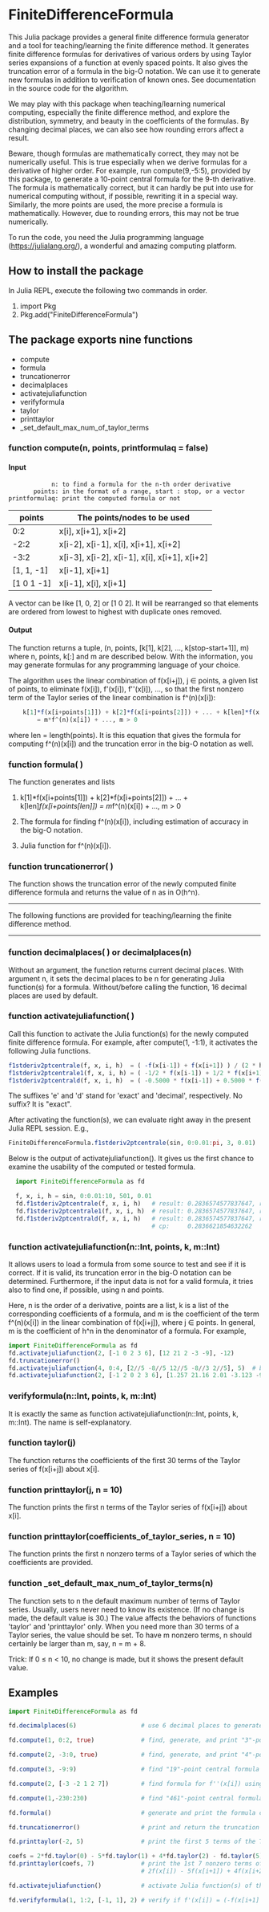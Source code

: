 # FiniteDifferenceFormula

This Julia package provides a general finite difference formula generator and a tool
for teaching/learning the finite difference method. It generates finite difference
formulas for derivatives of various orders by using Taylor series expansions of a
function at evenly spaced points. It also gives the truncation error of a formula
in the big-O notation. We can use it to generate new formulas in addition to
verification of known ones. See documentation in the source code for the algorithm.

We may play with this package when teaching/learning numerical computing, especially
the finite difference method, and explore the distribution, symmetry, and beauty in
the coefficients of the formulas. By changing decimal places, we can also see how
rounding errors affect a result.

Beware, though formulas are mathematically correct, they may not be numerically useful.
This is true especially when we derive formulas for a derivative of higher order. For
example, run compute(9,-5:5), provided by this package, to generate a 10-point
central formula for the 9-th derivative. The formula is mathematically correct, but it
can hardly be put into use for numerical computing without, if possible, rewriting it
in a special way. Similarly, the more points are used, the more precise a formula
is mathematically. However, due to rounding errors, this may not be true numerically.

To run the code, you need the Julia programming language (https://julialang.org/), a
wonderful and amazing computing platform.

## How to install the package

In Julia REPL, execute the following two commands in order.

1. import Pkg
1. Pkg.add("FiniteDifferenceFormula")

## The package exports nine functions

- compute
- formula
- truncationerror
- decimalplaces
- activatejuliafunction
- verifyformula
- taylor
- printtaylor
- _set_default_max_num_of_taylor_terms

### function compute(n, points, printformulaq = false)

#### Input

```
            n: to find a formula for the n-th order derivative
       points: in the format of a range, start : stop, or a vector
printformulaq: print the computed formula or not
```

|   points     |   The points/nodes to be used                  |
|   ---------- | ---------------------------------------------- |
|    0:2       |   x[i], x[i+1], x[i+2]                         |
|   -2:2       |   x[i-2], x[i-1], x[i], x[i+1], x[i+2]         |
|   -3:2       |   x[i-3], x[i-2], x[i-1], x[i], x[i+1], x[i+2] |
|   [1, 1, -1] |   x[i-1], x[i+1]                               |
|   [1 0 1 -1] |   x[i-1], x[i], x[i+1]                         |

A vector can be like [1, 0, 2] or [1 0 2]. It will be rearranged so
that elements are ordered from lowest to highest with duplicate ones
removed.

#### Output

The function returns a tuple, (n, points, [k[1], k[2], ..., k[stop-start+1]], m) where n,
points, k[:] and m are described below. With the information, you may generate formulas for
any programming language of your choice.

The algorithm uses the linear combination of f(x[i+j]), j ∈ points, a given list of points,
to eliminate f(x[i]), f'(x[i]), f''(x[i]), ..., so that the first nonzero term of the Taylor
series of the linear combination is f^(n)(x[i]):

```Julia
    k[1]*f(x[i+points[1]]) + k[2]*f(x[i+points[2]]) + ... + k[len]*f(x[i+points[len]])
        = m*f^(n)(x[i]) + ..., m > 0
```

where len = length(points). It is this equation that gives the formula for computing f^(n)(x[i])
and the truncation error in the big-O notation as well.

### function formula( )

The function generates and lists

1. k[1]*f(x[i+points[1]]) + k[2]*f(x[i+points[2]]) + ... + k[len]*f(x[i+points[len]])
       = m*f^(n)(x[i]) + ..., m > 0

1. The formula for finding f^(n)(x[i]), including estimation of accuracy in the big-O
   notation.

1. Julia function for f^(n)(x[i]).

### function truncationerror( )

The function shows the truncation error of the newly computed finite difference formula and
returns the value of n as in O(h^n).

-----

The following functions are provided for teaching/learning the finite difference method.

-----

### function decimalplaces( ) or decimalplaces(n)

Without an argument, the function returns current decimal places. With argument n, it sets the
decimal places to be n for generating Julia function(s) for a formula. Without/before calling
the function, 16 decimal places are used by default.

### function activatejuliafunction( )

Call this function to activate the Julia function(s) for the newly computed finite
difference formula. For example, after compute(1, -1:1), it activates the
following Julia functions.

```Julia
f1stderiv2ptcentrale(f, x, i, h)  = ( -f(x[i-1]) + f(x[i+1]) ) / (2 * h)
f1stderiv2ptcentrale1(f, x, i, h) = ( -1/2 * f(x[i-1]) + 1/2 * f(x[i+1]) ) / h
f1stderiv2ptcentrald(f, x, i, h)  = ( -0.5000 * f(x[i-1]) + 0.5000 * f(x[i+1]) ) / h
```
The suffixes 'e' and 'd' stand for 'exact' and 'decimal', respectively. No suffix? It is "exact".

After activating the function(s), we can evaluate right away in the present Julia REPL
session. E.g.,

```Julia
FiniteDifferenceFormula.f1stderiv2ptcentrale(sin, 0:0.01:pi, 3, 0.01)
```
Below is the output of activatejuliafunction(). It gives us the first chance to examine the usability
of the computed or tested formula.

```Julia
  import FiniteDifferenceFormula as fd

  f, x, i, h = sin, 0:0.01:10, 501, 0.01
  fd.f1stderiv2ptcentrale(f, x, i, h)   # result: 0.2836574577837647, relative error = 0.00166666%
  fd.f1stderiv2ptcentrale1(f, x, i, h)  # result: 0.2836574577837647, relative error = 0.00166666%
  fd.f1stderiv2ptcentrald(f, x, i, h)   # result: 0.2836574577837647, relative error = 0.00166666%
                                        # cp:     0.2836621854632262
```

### function activatejuliafunction(n::Int, points, k, m::Int)

It allows users to load a formula from some source to test and see if it is correct. If it
is valid, its truncation error in the big-O notation can be determined. Furthermore,
if the input data is not for a valid formula, it tries also to find one, if possible, using
n and points.

Here, n is the order of a derivative, points are a list, k is a list of the corresponding
coefficients of a formula, and m is the coefficient of the term f^(n)(x[i]) in the linear
combination of f(x[i+j]), where j ∈ points. In general, m is the coefficient of h^n in the
denominator of a formula. For example,

```Julia
import FiniteDifferenceFormula as fd
fd.activatejuliafunction(2, [-1 0 2 3 6], [12 21 2 -3 -9], -12)
fd.truncationerror()
fd.activatejuliafunction(4, 0:4, [2//5 -8//5 12//5 -8//3 2//5], 5)  # better than 2/5 -8/5 ...
fd.activatejuliafunction(2, [-1 2 0 2 3 6], [1.257 21.16 2.01 -3.123 -9.5], -12)
``` 
### verifyformula(n::Int, points, k, m::Int)

It is exactly the same as function activatejuliafunction(n::Int, points, k, m::Int). The name
is self-explanatory.

### function taylor(j)

The function returns the coefficients of the first 30 terms of the Taylor series of f(x[i+j])
about x[i].

### function printtaylor(j, n = 10)

The function prints the first n terms of the Taylor series of f(x[i+j]) about x[i].

### function printtaylor(coefficients_of_taylor_series, n = 10)

The function prints the first n nonzero terms of a Taylor series of which the coefficients are
provided.

### function _set_default_max_num_of_taylor_terms(n)

The function sets to n the default maximum number of terms of Taylor series. Usually, users
never need to know its existence. (If no change is made, the default value is 30.) The value
affects the behaviors of functions 'taylor' and 'printtaylor' only. When you need more than
30 terms of a Taylor series, the value should be set. To have m nonzero terms, n should
certainly be larger than m, say, n = m + 8.

Trick: If 0 ≤ n < 10, no change is made, but it shows the present default value.

## Examples

```Julia
import FiniteDifferenceFormula as fd

fd.decimalplaces(6)                  # use 6 decimal places to generate Julia functions of computed formulas

fd.compute(1, 0:2, true)             # find, generate, and print "3"-point forward formula for f'(x[i])

fd.compute(2, -3:0, true)            # find, generate, and print "4"-point backward formula for f''(x[i])

fd.compute(3, -9:9)                  # find "19"-point central formula for f'''(x[i])

fd.compute(2, [-3 -2 1 2 7])         # find formula for f''(x[i]) using points x[i+j], j = -3, -2, 1, 2, and 7

fd.compute(1,-230:230)               # find "461"-point central formula for f'(x[i]). does it exist? run the code!

fd.formula()                         # generate and print the formula computed last time you called compute(...)

fd.truncationerror()                 # print and return the truncation error of the newly computed formula

fd.printtaylor(-2, 5)                # print the first 5 terms of the Taylor series of f(x[i-2]) about x[i]

coefs = 2*fd.taylor(0) - 5*fd.taylor(1) + 4*fd.taylor(2) - fd.taylor(5);
fd.printtaylor(coefs, 7)             # print the 1st 7 nonzero terms of the Taylor series of
                                     # 2f(x[i]) - 5f(x[i+1]) + 4f(x[i+2]) - f(x[i+5])

fd.activatejuliafunction()           # activate Julia function(s) of the newly computed formula in present REPL session

fd.verifyformula(1, 1:2, [-1, 1], 2) # verify if f'(x[i]) = (-f(x[i+1] + f(x[i+2)) / (2h) is a valid formula
```
